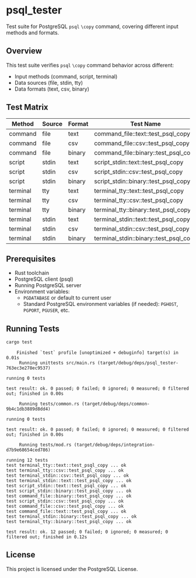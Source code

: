 # psql_tester

Test suite for PostgreSQL `psql` `\copy` command, covering different input methods and formats.

## Overview

This test suite verifies `psql` `\copy` command behavior across different:
- Input methods (command, script, terminal)
- Data sources (file, stdin, tty)
- Data formats (text, csv, binary)

## Test Matrix

| Method   | Source  | Format | Test Name                                    |
|----------|---------|--------|----------------------------------------------|
| command  | file    | text   | command_file::text::test_psql_copy          |
| command  | file    | csv    | command_file::csv::test_psql_copy           |
| command  | file    | binary | command_file::binary::test_psql_copy        |
| script   | stdin   | text   | script_stdin::text::test_psql_copy          |
| script   | stdin   | csv    | script_stdin::csv::test_psql_copy           |
| script   | stdin   | binary | script_stdin::binary::test_psql_copy        |
| terminal | tty     | text   | terminal_tty::text::test_psql_copy          |
| terminal | tty     | csv    | terminal_tty::csv::test_psql_copy           |
| terminal | tty     | binary | terminal_tty::binary::test_psql_copy        |
| terminal | stdin   | text   | terminal_stdin::text::test_psql_copy        |
| terminal | stdin   | csv    | terminal_stdin::csv::test_psql_copy         |
| terminal | stdin   | binary | terminal_stdin::binary::test_psql_copy      |

## Prerequisites

- Rust toolchain
- PostgreSQL client (psql)
- Running PostgreSQL server
- Environment variables:
  - `PGDATABASE` or default to current user
  - Standard PostgreSQL environment variables (if needed): `PGHOST`, `PGPORT`, `PGUSER`, etc.

## Running Tests

```sh
cargo test
```

```
    Finished `test` profile [unoptimized + debuginfo] target(s) in 0.01s
     Running unittests src/main.rs (target/debug/deps/psql_tester-763ec3e278ec9537)

running 0 tests

test result: ok. 0 passed; 0 failed; 0 ignored; 0 measured; 0 filtered out; finished in 0.00s

     Running tests/common.rs (target/debug/deps/common-9b4c1db3889d8dd4)

running 0 tests

test result: ok. 0 passed; 0 failed; 0 ignored; 0 measured; 0 filtered out; finished in 0.00s

     Running tests/mod.rs (target/debug/deps/integration-d7b9e68654ced786)

running 12 tests
test terminal_tty::text::test_psql_copy ... ok
test terminal_tty::csv::test_psql_copy ... ok
test terminal_stdin::csv::test_psql_copy ... ok
test terminal_stdin::text::test_psql_copy ... ok
test script_stdin::text::test_psql_copy ... ok
test script_stdin::binary::test_psql_copy ... ok
test command_file::binary::test_psql_copy ... ok
test script_stdin::csv::test_psql_copy ... ok
test command_file::csv::test_psql_copy ... ok
test command_file::text::test_psql_copy ... ok
test terminal_stdin::binary::test_psql_copy ... ok
test terminal_tty::binary::test_psql_copy ... ok

test result: ok. 12 passed; 0 failed; 0 ignored; 0 measured; 0 filtered out; finished in 0.12s
```

## License

This project is licensed under the PostgreSQL License.
